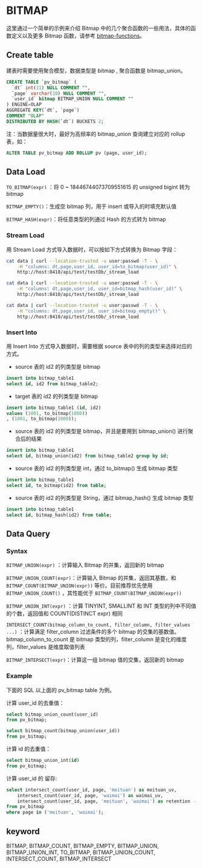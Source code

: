 # BITMAP

这里通过一个简单的示例来介绍 Bitmap 中的几个聚合函数的一些用法，具体的函数定义以及更多 Bitmap 函数，请参考 [bitmap-functions](../bitmap-functions/bitmap_and.md)。

## Create table

建表时需要使用聚合模型，数据类型是 bitmap , 聚合函数是 bitmap_union。

```SQL
CREATE TABLE `pv_bitmap` (
  `dt` int(11) NULL COMMENT "",
  `page` varchar(10) NULL COMMENT "",
  `user_id` bitmap BITMAP_UNION NULL COMMENT ""
) ENGINE=OLAP
AGGREGATE KEY(`dt`, `page`)
COMMENT "OLAP"
DISTRIBUTED BY HASH(`dt`) BUCKETS 2;
```

注：当数据量很大时，最好为高频率的 bitmap_union 查询建立对应的 rollup 表，如：

```SQL
ALTER TABLE pv_bitmap ADD ROLLUP pv (page, user_id);
```

## Data Load

`TO_BITMAP(expr)` ：将 0 ~ 18446744073709551615 的 unsigned bigint 转为 bitmap

`BITMAP_EMPTY()`：生成空 bitmap 列，用于 insert 或导入的时填充默认值

`BITMAP_HASH(expr)`：将任意类型的列通过 Hash 的方式转为 bitmap

### Stream Load

用 Stream Load 方式导入数据时，可以按如下方式转换为 Bitmap 字段：

``` bash
cat data | curl --location-trusted -u user:passwd -T - \
    -H "columns: dt,page,user_id, user_id=to_bitmap(user_id)" \
    http://host:8410/api/test/testDb/_stream_load
```

``` bash
cat data | curl --location-trusted -u user:passwd -T - \
    -H "columns: dt,page,user_id, user_id=bitmap_hash(user_id)" \
    http://host:8410/api/test/testDb/_stream_load
```

``` bash
cat data | curl --location-trusted -u user:passwd -T - \
    -H "columns: dt,page,user_id, user_id=bitmap_empty()" \
    http://host:8410/api/test/testDb/_stream_load
```

### Insert Into

用 Insert Into 方式导入数据时，需要根据 source 表中的列的类型来选择对应的方式。

* source 表的 id2 的列类型是 bitmap

```SQL
insert into bitmap_table1
select id, id2 from bitmap_table2;
```

* target 表的 id2 的列类型是 bitmap

```SQL
insert into bitmap_table1 (id, id2)
values (1001, to_bitmap(1000))
, (1001, to_bitmap(2000));
```

* source 表的 id2 的列类型是 bitmap，并且是要用到 bitmap_union() 进行聚合后的结果

```SQL
insert into bitmap_table1
select id, bitmap_union(id2) from bitmap_table2 group by id;
```

* source 表的 id2 的列类型是 int，通过 to_bitmap() 生成 bitmap 类型

```SQL
insert into bitmap_table1
select id, to_bitmap(id2) from table;
```

* source 表的 id2 的列类型是 String，通过 bitmap_hash() 生成 bitmap 类型

```SQL
insert into bitmap_table1
select id, bitmap_hash(id2) from table;
```

## Data Query

### Syntax

`BITMAP_UNION(expr)` ：计算输入 Bitmap 的并集，返回新的 bitmap

`BITMAP_UNION_COUNT(expr)`：计算输入 Bitmap 的并集，返回其基数，和 `BITMAP_COUNT(BITMAP_UNION(expr))` 等价。目前推荐优先使用 `BITMAP_UNION_COUNT()` ，其性能优于 `BITMAP_COUNT(BITMAP_UNION(expr))`

`BITMAP_UNION_INT(expr)` ：计算 TINYINT, SMALLINT 和 INT 类型的列中不同值的个数，返回值和
COUNT(DISTINCT expr) 相同

`INTERSECT_COUNT(bitmap_column_to_count, filter_column, filter_values ...)` ：计算满足
filter_column 过滤条件的多个 bitmap 的交集的基数值。
bitmap_column_to_count 是 bitmap 类型的列，filter_column 是变化的维度列，filter_values 是维度取值列表

`BITMAP_INTERSECT(expr)`：计算这一组 bitmap 值的交集，返回新的 bitmap

### Example

下面的 SQL 以上面的 pv_bitmap table 为例。

计算 user_id 的去重值：

```SQL
select bitmap_union_count(user_id)
from pv_bitmap;

select bitmap_count(bitmap_union(user_id))
from pv_bitmap;
```

计算 id 的去重值：

```SQL
select bitmap_union_int(id)
from pv_bitmap;
```

计算 user_id 的 留存:

```SQL
select intersect_count(user_id, page, 'meituan') as meituan_uv,
    intersect_count(user_id, page, 'waimai') as waimai_uv,
    intersect_count(user_id, page, 'meituan', 'waimai') as retention -- 在 'meituan' 和 'waimai' 两个页面都出现的用户数
from pv_bitmap
where page in ('meituan', 'waimai');
```

## keyword

BITMAP, BITMAP_COUNT, BITMAP_EMPTY, BITMAP_UNION, BITMAP_UNION_INT, TO_BITMAP, BITMAP_UNION_COUNT, INTERSECT_COUNT, BITMAP_INTERSECT
